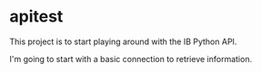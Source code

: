 # apitest
This project is to start playing around with the IB Python API.

I'm going to start with a basic connection to retrieve information.

